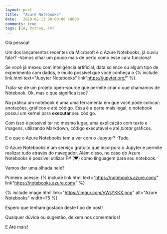 ```yaml
---
layout: post
title:  "Azure Notebooks"
date:   2019-02-13 00:00:00 +0000
comments: true
tags: [IA, Python, F#]
---
```


Olá pessoa!

Um dos lançamentos recentes da Microsoft é o Azure Notebooks, já ouviu falar? -Vamos olhar um pouco mais de perto como esse cara funciona!

<!--more-->

Se você já mexeu com inteligência artificial, data science ou algum tipo de experimento com dados, é muito possível que você conheça o {% include link.html text="Jupyter Notebooks" link"https://jupyter.org/" %}.

Trata-se de um projeto open-source que permite criar o que chamamos de Notebook. Ok, mas o que significa isso?

Na prática um notebook é uma uma ferramenta em que você pode colocar: anotações, gráficos e até código. Essa é a parte mais legal, o notebook possui um kernel para **executar** seu código.

Com isso é possível ter no mesmo lugar, uma explicação com texto e imagens, utilizando Markdown, código executável e até *plotar* gráficos.

E o que o Azure Notebooks tem a ver com o Jupyter? -Tudo.

O Azure Notebooks é um serviço gratuito que incorpora o Jupyter e permite realizar tudo através do navegador. Além disso, no caso do Azure Notebooks é possível utilizar F# (❤) como linguagem para seu notebook.

Vamos dar uma olhada nele?

Primeiro acesse: {% include link.html text="https://notebooks.azure.com/" link"https://notebooks.azure.com/" %}

{% include image.html link="https://imgur.com/yWsYKKX.png" alt="Azure Notebooks" width=75 %}


Espero que tenham gostado deste tipo de post!

Qualquer dúvida ou sugestão, deixem nos comentários!

E Até mais!